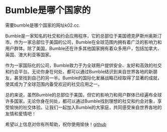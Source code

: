 # Bumble是哪个国家的

需要bumble是哪个国家的网址k02.cc.

Bumble是一家知名的社交和约会应用程序，它的总部位于美国德克萨斯州奥斯汀市。作为一家总部位于美国的公司，Bumble在全球范围内拥有着广泛的影响力和用户群体。除了美国，Bumble还在许多其他国家拥有着众多用户，包括加拿大、英国、澳大利亚等国家。

作为一家国际化的公司，Bumble致力于为全球用户提供安全、友好和高效的社交和约会平台。无论你身在何处，都可以通过Bumble结识到来自世界各地的新朋友，甚至找到自己的另一半。Bumble的国际化发展战略已经取得了显著的成就，使其成为了全球范围内备受欢迎的社交应用之一。

总的来说，虽然Bumble的总部位于美国，但它的影响力和用户群体已经遍布全球许多国家。无论你身在何处，都可以通过Bumble找到理想的社交和约会对象，享受愉快的社交体验。让我们一起加入Bumble的大家庭，共同感受来自世界各地的友情和爱情吧！

希望以上信息对你有所帮助，祝你使用愉快！[github](https://github.com)